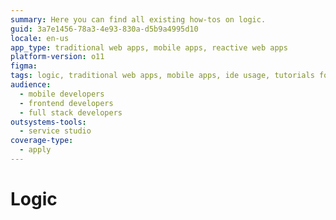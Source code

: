 ```yaml
---
summary: Here you can find all existing how-tos on logic.
guid: 3a7e1456-78a3-4e93-830a-d5b9a4995d10
locale: en-us
app_type: traditional web apps, mobile apps, reactive web apps
platform-version: o11
figma:
tags: logic, traditional web apps, mobile apps, ide usage, tutorials for beginners
audience:
  - mobile developers
  - frontend developers
  - full stack developers
outsystems-tools:
  - service studio
coverage-type:
  - apply
---
```


# Logic

